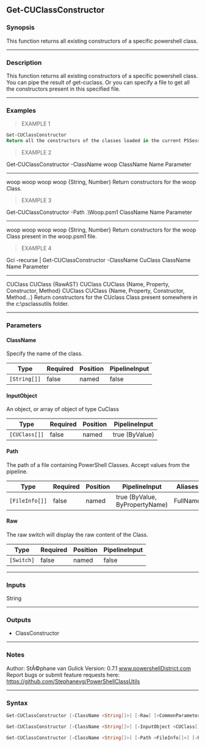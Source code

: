 Get-CUClassConstructor
----------------------

### Synopsis
This function returns all existing constructors of a specific powershell class.

---

### Description

This function returns all existing constructors of a specific powershell class. You can pipe the result of get-cuclass. Or you can specify a file to get all the constructors present in this specified file.

---

### Examples
> EXAMPLE 1

```PowerShell
Get-CUClassConstructor
Return all the constructors of the classes loaded in the current PSSession.
```
> EXAMPLE 2

Get-CUClassConstructor -ClassName woop
ClassName Name    Parameter
--------- ----    ---------
woop    woop
woop    woop       {String, Number}
Return constructors for the woop Class.
> EXAMPLE 3

Get-CUClassConstructor -Path .\Woop.psm1
ClassName Name    Parameter
--------- ----    ---------
woop    woop
woop    woop       {String, Number}
Return constructors for the woop Class present in the woop.psm1 file.
> EXAMPLE 4

Gci -recurse | Get-CUClassConstructor -ClassName CuClass
ClassName Name    Parameter
--------- ----    ---------
CUClass   CUClass {RawAST}
CUClass   CUClass {Name, Property, Constructor, Method}
CUClass   CUClass {Name, Property, Constructor, Method...}
Return constructors for the CUclass Class present somewhere in the c:\psclassutils folder.

---

### Parameters
#### **ClassName**
Specify the name of the class.

|Type        |Required|Position|PipelineInput|
|------------|--------|--------|-------------|
|`[String[]]`|false   |named   |false        |

#### **InputObject**
An object, or array of object of type CuClass

|Type         |Required|Position|PipelineInput |
|-------------|--------|--------|--------------|
|`[CUClass[]]`|false   |named   |true (ByValue)|

#### **Path**
The path of a file containing PowerShell Classes. Accept values from the pipeline.

|Type          |Required|Position|PipelineInput                 |Aliases |
|--------------|--------|--------|------------------------------|--------|
|`[FileInfo[]]`|false   |named   |true (ByValue, ByPropertyName)|FullName|

#### **Raw**
The raw switch will display the raw content of the Class.

|Type      |Required|Position|PipelineInput|
|----------|--------|--------|-------------|
|`[Switch]`|false   |named   |false        |

---

### Inputs
String

---

### Outputs
* ClassConstructor

---

### Notes
Author: StÃ©phane van Gulick
Version: 0.7.1
www.powershellDistrict.com
Report bugs or submit feature requests here:
https://github.com/Stephanevg/PowerShellClassUtils

---

### Syntax
```PowerShell
Get-CUClassConstructor [-ClassName <String[]>] [-Raw] [<CommonParameters>]
```
```PowerShell
Get-CUClassConstructor [-ClassName <String[]>] [-InputObject <CUClass[]>] [-Raw] [<CommonParameters>]
```
```PowerShell
Get-CUClassConstructor [-ClassName <String[]>] [-Path <FileInfo[]>] [-Raw] [<CommonParameters>]
```
